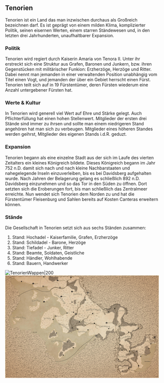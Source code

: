 ## Tenorien

Tenorien ist ein Land das man inzwischen
durchaus als Großreich bezeichnen darf. Es ist
geprägt von einem milden Klima,
komplizierter Politik, seinen eisernen Werten,
einem starren Ständewesen und, in den letzten
drei Jahrhunderten, unaufhaltbarer Expansion.


### Politik
Tenorien wird regiert durch Kaiserin Amaria von Tenora II.
Unter ihr erstreckt sich eine Struktur aus Grafen, Baronen
und Junkern, bzw. ihren Gegenstücken mit militärischer
Funkion: Erzherzöge, Herzöge und Ritter.
Dabei nennt man jemanden in einer verwaltenden Position
unabhängig vom Titel einen Vogt, und jemanden der über ein
Gebiet herrscht einen Fürst.
Tenorien teilt sich auf in 19 Fürstentümer, deren Fürsten
wiederum eine Anzahl untergebener Fürsten hat.

### Werte & Kultur
In Tenorien wird generell viel Wert auf Ehre und Stärke
gelegt. Auch Pflichterfüllung hat einen hohen Stellenwert.
Mitglieder der ersten drei Stände sind immer zu ihrsen
und sollte man einem niedrigeren Stand angehören hat man
sich zu verbeugen. Mitglieder eines höheren Standes werden
geihrst, Mitglieder des eigenen Stands i.d.R. geduzt.

### Expansion
Tenorien begann als eine einzelne Stadt aus der sich im
Laufe des vierten Zeitalters ein kleines Königreich bildete.
Dieses Königreich begann im Jahr 752 n.D. damit sich nach
und nach kleine Nachbarstaaten und nahegelegende Inseln
einzuverleiben, bis es bei Davidsberg aufgehalten wurde.
Nach Jahren der Belagerung gelang es schließlich 892 n.D.
Davidsberg einzunehmen und so das Tor in den Süden zu
öffnen. Dort setzten sich die Eroberungen fort, bis man
schließlich das Zentralmeer erreichte.
Nun wendet sich Tenorien dem Norden zu und hat die
Fürstentümer Fleisenburg und Sahlen bereits auf Kosten
Canteras erweitern können.

### Stände
Die Gesellschaft in Tenorien setzt sich aus sechs Ständen
zusammen:
1. Stand: Hochadel - Kaiserfamilie, Grafen, Erzherzöge
2. Stand: Schildadel - Barone, Herzöge
3. Stand: Tiefadel - Junker, Ritter
4. Stand: Beamte, Soldaten, Geistliche
5. Stand: Händler, Wohlhabende
6. Stand: Bauern, Handwerker

![TenorienWappen|200](https://i.imgur.com/6v0fNxN.png)
![TenorienPapierkarte|700](https://github.com/tlom/quartz/blob/hugo/content/Attachments/TenorienLowres.PNG?raw=true)